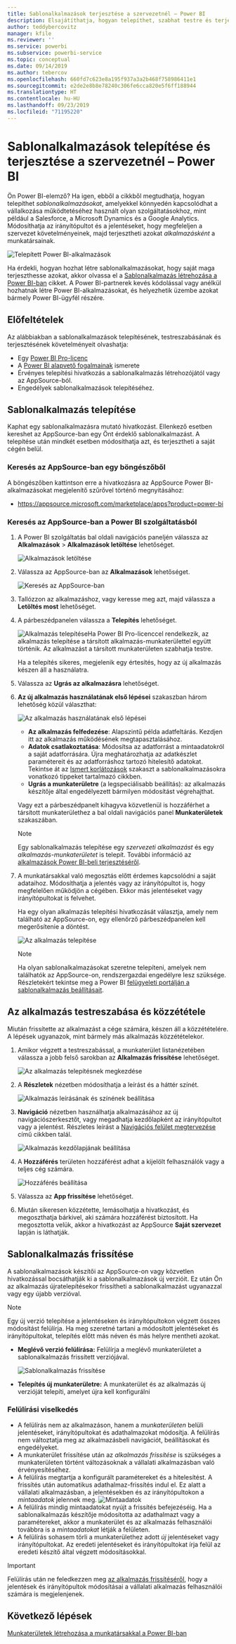 ```yaml
---
title: Sablonalkalmazások terjesztése a szervezetnél – Power BI
description: Elsajátíthatja, hogyan telepíthet, szabhat testre és terjeszthet sablonalkalmazásokat a szervezetnél a Power BI-ban.
author: teddybercovitz
manager: kfile
ms.reviewer: ''
ms.service: powerbi
ms.subservice: powerbi-service
ms.topic: conceptual
ms.date: 09/14/2019
ms.author: tebercov
ms.openlocfilehash: 660fd7c623e8a195f937a3a2b468f758986411e1
ms.sourcegitcommit: e2de2e8b8e78240c306fe6cca820e5f6ff188944
ms.translationtype: HT
ms.contentlocale: hu-HU
ms.lasthandoff: 09/23/2019
ms.locfileid: "71195220"
---
```

# <a name="install-and-distribute-template-apps-in-your-organization---power-bi"></a>Sablonalkalmazások telepítése és terjesztése a szervezetnél – Power BI

Ön Power BI-elemző? Ha igen, ebből a cikkből megtudhatja, hogyan telepíthet *sablonalkalmazásokat*, amelyekkel könnyedén kapcsolódhat a vállalkozása működtetéséhez használt olyan szolgáltatásokhoz, mint például a Salesforce, a Microsoft Dynamics és a Google Analytics. Módosíthatja az irányítópultot és a jelentéseket, hogy megfeleljen a szervezet követelményeinek, majd terjesztheti azokat *alkalmazásként* a munkatársainak. 

![Telepített Power BI-alkalmazások](media/service-template-apps-install-distribute/power-bi-get-apps.png)

Ha érdekli, hogyan hozhat létre sablonalkalmazásokat, hogy saját maga terjeszthesse azokat, akkor olvassa el a [Sablonalkalmazás létrehozása a Power BI-ban](service-template-apps-create.md) cikket. A Power BI-partnerek kevés kódolással vagy anélkül hozhatnak létre Power BI-alkalmazásokat, és helyezhetik üzembe azokat bármely Power BI-ügyfél részére. 

## <a name="prerequisites"></a>Előfeltételek  

Az alábbiakban a sablonalkalmazások telepítésének, testreszabásának és terjesztésének követelményeit olvashatja: 

- Egy [Power BI Pro-licenc](service-self-service-signup-for-power-bi.md)
- A [Power BI alapvető fogalmainak](service-basic-concepts.md) ismerete
- Érvényes telepítési hivatkozás a sablonalkalmazás létrehozójától vagy az AppSource-ból. 
- Engedélyek sablonalkalmazások telepítéséhez. 

## <a name="install-a-template-app"></a>Sablonalkalmazás telepítése

Kaphat egy sablonalkalmazásra mutató hivatkozást. Ellenkező esetben kereshet az AppSource-ban egy Önt érdeklő sablonalkalmazást. A telepítése után mindkét esetben módosíthatja azt, és terjesztheti a saját cégén belül.

### <a name="search-appsource-from-a-browser"></a>Keresés az AppSource-ban egy böngészőből

A böngészőben kattintson erre a hivatkozásra az AppSource Power BI-alkalmazásokat megjelenítő szűrővel történő megnyitásához:

- https://appsource.microsoft.com/marketplace/apps?product=power-bi

### <a name="search-appsource-from-the-power-bi-service"></a>Keresés az AppSource-ban a Power BI szolgáltatásból

1. A Power BI szolgáltatás bal oldali navigációs paneljén válassza az **Alkalmazások** > **Alkalmazások letöltése** lehetőséget.

    ![Alkalmazások letöltése](media/service-template-apps-install-distribute/power-bi-get-apps-arrow.png)

2. Válassza az AppSource-ban az **Alkalmazások** lehetőséget.

    ![Keresés az AppSource-ban](media/service-template-apps-install-distribute/power-bi-appsource.png)

3. Tallózzon az alkalmazáshoz, vagy keresse meg azt, majd válassza a **Letöltés most** lehetőséget.

4. A párbeszédpanelen válassza a **Telepítés** lehetőséget.

    ![Alkalmazás telepítése](media/service-template-apps-install-distribute/power-install-dialog.png)Ha Power BI Pro-licenccel rendelkezik, az alkalmazás telepítése a társított alkalmazás-munkaterülettel együtt történik. Az alkalmazást a társított munkaterületen szabhatja testre.

    Ha a telepítés sikeres, megjelenik egy értesítés, hogy az új alkalmazás készen áll a használatra.
4. Válassza az **Ugrás az alkalmazásra** lehetőséget.
5. **Az új alkalmazás használatának első lépései** szakaszban három lehetőség közül választhat:

    ![Az alkalmazás használatának első lépései](media/service-template-apps-create/power-bi-template-app-get-started.png)

    - **Az alkalmazás felfedezése**: Alapszintű példa adatfeltárás. Kezdjen itt az alkalmazás működésének megtapasztalásához. 
    - **Adatok csatlakoztatása**: Módosítsa az adatforrást a mintaadatokról a saját adatforrására. Újra meghatározhatja az adatkészlet paramétereit és az adatforráshoz tartozó hitelesítő adatokat. Tekintse át az [Ismert korlátozások](service-template-apps-tips.md#known-limitations) szakaszt a sablonalkalmazásokra vonatkozó tippeket tartalmazó cikkben. 
    - **Ugrás a munkaterületre** (a legspeciálisabb beállítás): az alkalmazás készítője által engedélyezett bármilyen módosítást végrehajthat.

    Vagy ezt a párbeszédpanelt kihagyva közvetlenül is hozzáférhet a társított munkaterülethez a bal oldali navigációs panel **Munkaterületek** szakaszában.
    >[!NOTE]
    >Egy sablonalkalmazás telepítése egy *szervezeti alkalmazást* és egy *alkalmazás-munkaterületet* is telepít. További információ az [alkalmazások Power BI-beli terjesztéséről](service-create-distribute-apps.md).
 
6. A munkatársakkal való megosztás előtt érdemes kapcsolódni a saját adataihoz. Módosíthatja a jelentés vagy az irányítópultot is, hogy megfelelően működjön a cégében. Ekkor más jelentéseket vagy irányítópultokat is felvehet.

   Ha egy olyan alkalmazás telepítési hivatkozását választja, amely nem található az AppSource-on, egy ellenőrző párbeszédpanelen kell megerősítenie a döntést.

   ![Az alkalmazás telepítése](media/service-template-apps-install-distribute/power-install-unvalidated-dialog.png)

   >[!NOTE]
   >Ha olyan sablonalkalmazásokat szeretne telepíteni, amelyek nem találhatók az AppSource-on, rendszergazdai engedélyre lesz szüksége. Részletekért tekintse meg a Power BI [felügyeleti portálján a sablonalkalmazás beállításait](service-admin-portal.md#template-apps-settings).

## <a name="customize-and-publish-the-app"></a>Az alkalmazás testreszabása és közzététele

Miután frissítette az alkalmazást a cége számára, készen áll a közzétételére. A lépések ugyanazok, mint bármely más alkalmazás közzétételekor.

1. Amikor végzett a testreszabással, a munkaterület listanézetében válassza a jobb felső sarokban az **Alkalmazás frissítése** lehetőséget.  

    ![Az alkalmazás telepítésnek megkezdése](media/service-template-apps-install-distribute/power-bi-start-install-app.png)

2. A **Részletek** nézetben módosíthatja a leírást és a háttér színét.

   ![Alkalmazás leírásának és színének beállítása](media/service-template-apps-install-distribute/power-bi-install-app-details.png)

3. **Navigáció** nézetben használhatja alkalmazásához az új navigációszerkesztőt, vagy megadhatja kezdőlapként az irányítópultot vagy a jelentést. Részletes leírást a [Navigációs felület megtervezése](service-create-distribute-apps.md#design-the-navigation-experience) című cikkben talál.

   ![Alkalmazás kezdőlapjának beállítása](media/service-template-apps-install-distribute/power-bi-install-app-content.png)

4. A **Hozzáférés** területen hozzáférést adhat a kijelölt felhasználók vagy a teljes cég számára.  

   ![Hozzáférés beállítása](media/service-template-apps-install-distribute/power-bi-install-access.png)

5. Válassza az **App frissítése** lehetőséget. 

6. Miután sikeresen közzétette, lemásolhatja a hivatkozást, és megoszthatja bárkivel, aki számára hozzáférést biztosított. Ha megosztotta velük, akkor a hivatkozást az AppSource **Saját szervezet** lapján is láthatják.

## <a name="update-a-template-app"></a>Sablonalkalmazás frissítése

A sablonalkalmazások készítői az AppSource-on vagy közvetlen hivatkozással bocsáthatják ki a sablonalkalmazások új verzióit. Ez után Ön az alkalmazás újratelepítésekor frissítheti a sablonalkalmazást ugyanazzal vagy egy újabb verzióval.

  >[!NOTE]
  >Egy új verzió telepítése a jelentéseken és irányítópultokon végzett összes módosítást felülírja. Ha meg szeretné tartani a módosított jelentéseket és irányítópultokat, telepítés előtt más néven és más helyre mentheti azokat.

- **Meglévő verzió felülírása:** Felülírja a meglévő munkaterületet a sablonalkalmazás frissített verziójával.

   ![Sablonalkalmazás frissítése](media/service-template-apps-install-distribute/power-bi-update-app-overwrite.png)

- **Telepítés új munkaterületre:** A munkaterület és az alkalmazás új verzióját telepíti, amelyet újra kell konfigurálni

### <a name="overwrite-behavior"></a>Felülírási viselkedés

* A felülírás nem az alkalmazáson, hanem a *munkaterületen* belüli jelentéseket, irányítópultokat és adathalmazokat módosítja. A felülírás nem változtatja meg az alkalmazásbeli navigációt, beállításokat és engedélyeket.
* A munkaterület frissítése után az *alkalmazás frissítése* is szükséges a munkaterületen történt változásoknak a vállalati alkalmazásban való érvényesítéséhez.
* A felülírás megtartja a konfigurált paramétereket és a hitelesítést. A frissítés után automatikus adathalmaz-frissítés indul el. Ez alatt a vállalati alkalmazásban, a jelentésekben és az irányítópultokon a *mintaadatok* jelennek meg.
  ![Mintaadatok](media/service-template-apps-install-distribute/power-bi-sample-data.png)
* A felülírás mindig mintaadatokat nyújt a frissítés befejezéséig. Ha a sablonalkalmazás készítője módosította az adathalmazt vagy a paramétereket, akkor a munkaterület és az alkalmazás felhasználói továbbra is a *mintaadatokat* létják a felületen.
* A felülírás sohasem törli a munkaterülethez adott *új* jelentéseket vagy irányítópultokat. Az eredeti jelentéseket és irányítópultokat írja felül az eredeti készítő által végzett módosításokkal.

>[!IMPORTANT]
>Felülírás után ne feledkezzen meg [az alkalmazás frissítéséről](#customize-and-publish-the-app), hogy a jelentések és irányítópultok módosításai a vállalati alkalmazás felhasználói számára is megjelenjenek.

## <a name="next-steps"></a>Következő lépések

[Munkaterületek létrehozása a munkatársakkal a Power BI-ban](service-create-workspaces.md)
